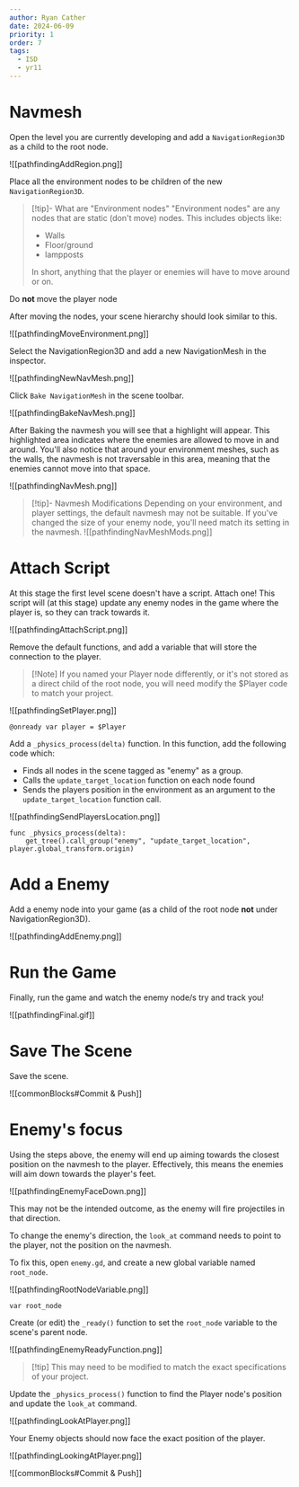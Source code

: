 ```yaml
---
author: Ryan Cather
date: 2024-06-09
priority: 1
order: 7
tags:
  - ISD
  - yr11
---
```


# Navmesh

Open the level you are currently developing and add a `NavigationRegion3D` as a child to the root node.

![[pathfindingAddRegion.png]]

Place all the environment nodes to be children of the new `NavigationRegion3D`. 

> [!tip]- What are "Environment nodes"
> "Environment nodes" are any nodes that are static (don't move) nodes. 
This includes objects like:
> - Walls
> - Floor/ground
> - lampposts
> 
> In short, anything that the player or enemies will have to move around or on.


Do **not** move the player node

After moving the nodes, your scene hierarchy should look similar to this.

![[pathfindingMoveEnvironment.png]]

Select the NavigationRegion3D and add a new NavigationMesh in the inspector.

![[pathfindingNewNavMesh.png]]

Click `Bake NavigationMesh` in the scene toolbar.

![[pathfindingBakeNavMesh.png]]

After Baking the navmesh you will see that a highlight will appear. This highlighted area indicates where the enemies are allowed to move in and around. You'll also notice that around your environment meshes, such as the walls, the navmesh is not traversable in this area, meaning that the enemies cannot move into that space.

![[pathfindingNavMesh.png]]

> [!tip]- Navmesh Modifications
> Depending on your environment, and player settings, the default navmesh may not be suitable. If you've changed the size of your enemy node, you'll need match its setting in the navmesh.
> ![[pathfindingNavMeshMods.png]]

# Attach Script

At this stage the first level scene doesn't have a script. Attach one!
This script will (at this stage) update any enemy nodes in the game where the player is, so they can track towards it.

![[pathfindingAttachScript.png]]

Remove the default functions, and add a variable that will store the connection to the player.

> [!Note] If you named your Player node differently, or it's not stored as a direct child of the root node, you will need modify the $Player code to match your project.

![[pathfindingSetPlayer.png]]

```gdscript
@onready var player = $Player
```

Add a `_physics_process(delta)` function. In this function, add the following code which:
- Finds all nodes in the scene tagged as "enemy" as a group.
- Calls the `update_target_location` function on each node found
- Sends the players position in the environment as an argument to the `update_target_location` function call.

![[pathfindingSendPlayersLocation.png]]

```gdscript
func _physics_process(delta):
	get_tree().call_group("enemy", "update_target_location", player.global_transform.origin)
```



# Add a Enemy

Add a enemy node into your game (as a child of the root node **not** under NavigationRegion3D).

![[pathfindingAddEnemy.png]]

# Run the Game

Finally, run the game and watch the enemy node/s try and track you!

![[pathfindingFinal.gif]]
# Save The Scene

Save the scene.

![[commonBlocks#Commit & Push]]

# Enemy's focus

Using the steps above, the enemy will end up aiming towards the closest position on the navmesh to the player. Effectively, this means the enemies will aim down towards the player's feet.

![[pathfindingEnemyFaceDown.png]]


This may not be the intended outcome, as the enemy will fire projectiles in that direction. 

To change the enemy's direction, the `look_at` command needs to point to the player, not the position on the navmesh.

To fix this, open `enemy.gd`, and create a new global variable named `root_node`.

![[pathfindingRootNodeVariable.png]]

```gdscript
var root_node
```

Create (or edit) the `_ready()` function to set the `root_node` variable to the scene's parent node.

![[pathfindingEnemyReadyFunction.png]]

> [!tip] This may need to be modified to match the exact specifications of your project.

Update the `_physics_process()` function to find the Player node's position and update the `look_at` command.

![[pathfindingLookAtPlayer.png]]


Your Enemy objects should now face the exact position of the player.

![[pathfindingLookingAtPlayer.png]]

![[commonBlocks#Commit & Push]]

